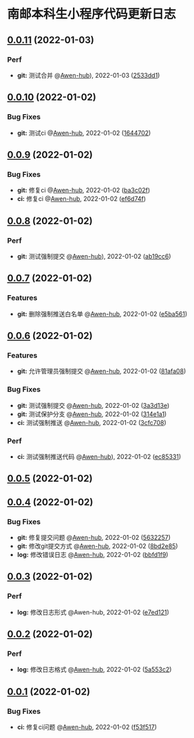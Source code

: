 # 南邮本科生小程序代码更新日志

## [0.0.11](https://github.com/Awen-hub/git-test/compare/0.0.10...0.0.11) (2022-01-03)

### Perf
* **git:** 测试合并  @[Awen-hub](https://github.com/Awen-hub)), 2022-01-03 ([2533dd1](https://github.com/Awen-hub/git-test/commit/2533dd173181199f0fa0b57d33ee3e56371aa5c2))


## [0.0.10](https://github.com/Awen-hub/git-test/compare/0.0.9...0.0.10) (2022-01-02)

### Bug Fixes
* **git:** 测试ci  @[Awen-hub](https://github.com/Awen-hub), 2022-01-02 ([1644702](https://github.com/Awen-hub/git-test/commit/16447022d5975aff4806e7864f3a6a0615465411))


## [0.0.9](https://github.com/Awen-hub/git-test/compare/0.0.8...0.0.9) (2022-01-02)

### Bug Fixes
* **git:** 修复ci  @[Awen-hub](https://github.com/Awen-hub), 2022-01-02 ([ba3c02f](https://github.com/Awen-hub/git-test/commit/ba3c02f8bfbef89cc365a8bbcb3b0bc0a70d3b72))
* **ci:** 修复ci  @[Awen-hub](https://github.com/Awen-hub), 2022-01-02 ([ef6d74f](https://github.com/Awen-hub/git-test/commit/ef6d74fa982e3b983950192878bc47c9d36e50e6))


## [0.0.8](https://github.com/Awen-hub/git-test/compare/0.0.7...0.0.8) (2022-01-02)

### Perf
* **git:** 测试强制提交  @[Awen-hub](https://github.com/Awen-hub)), 2022-01-02 ([ab19cc6](https://github.com/Awen-hub/git-test/commit/ab19cc626cc2914edae7a3fbfb78f3301ed0630b))


## [0.0.7](https://github.com/Awen-hub/git-test/compare/0.0.6...0.0.7) (2022-01-02)

### Features
* **git:** 删除强制推送白名单  @[Awen-hub](https://github.com/Awen-hub), 2022-01-02 ([e5ba561](https://github.com/Awen-hub/git-test/commit/e5ba561fb44661288d49640ff18ac4e8d463c226))


## [0.0.6](https://github.com/Awen-hub/git-test/compare/0.0.5...0.0.6) (2022-01-02)

### Features
* **git:** 允许管理员强制提交  @[Awen-hub](https://github.com/Awen-hub), 2022-01-02 ([81afa08](https://github.com/Awen-hub/git-test/commit/81afa08fb24da90f1db08976d394614b701dbd4f))

### Bug Fixes
* **git:** 测试强制提交  @[Awen-hub](https://github.com/Awen-hub), 2022-01-02 ([3a3d13e](https://github.com/Awen-hub/git-test/commit/3a3d13e8cf45679952a6fd360eae439fb945d19e))
* **git:** 测试保护分支  @[Awen-hub](https://github.com/Awen-hub), 2022-01-02 ([314e1a1](https://github.com/Awen-hub/git-test/commit/314e1a144716dd6f73b5b98d2204a72798e2b26f))
* **ci:** 测试强制推送  @[Awen-hub](https://github.com/Awen-hub), 2022-01-02 ([3cfc708](https://github.com/Awen-hub/git-test/commit/3cfc708c62ee714fc32fef4896af5709a4d3dcd5))

### Perf
* **ci:** 测试强制推送代码  @[Awen-hub](https://github.com/Awen-hub)), 2022-01-02 ([ec85331](https://github.com/Awen-hub/git-test/commit/ec8533112f0bbe50748da2059f9358c65b5fad01))


## [0.0.5](https://github.com/Awen-hub/git-test/compare/0.0.4...0.0.5) (2022-01-02)


## [0.0.4](https://github.com/Awen-hub/git-test/compare/0.0.3...0.0.4) (2022-01-02)

### Bug Fixes
* **git:** 修复提交问题  @[Awen-hub](https://github.com/Awen-hub), 2022-01-02 ([5632257](https://github.com/Awen-hub/git-test/commit/5632257038d58f43ad2cd000242959e6b8e0c054))
* **git:** 修改git提交方式  @[Awen-hub](https://github.com/Awen-hub), 2022-01-02 ([8bd2e85](https://github.com/Awen-hub/git-test/commit/8bd2e8525ecc94e5eaeaee2a5a210f1035f49c7f))
* **log:** 修改错误日志  @[Awen-hub](https://github.com/Awen-hub), 2022-01-02 ([bbfd1f9](https://github.com/Awen-hub/git-test/commit/bbfd1f905e0b87975178977c69015e761bdf45d5))


## [0.0.3](https://github.com/Awen-hub/git-test/compare/0.0.2...0.0.3) (2022-01-02)

### Perf
* **log:** 修改日志形式  @Awen-hub, 2022-01-02 ([e7ed121](https://github.com/Awen-hub/git-test/commit/e7ed121c1f4648f2e9793f28384759485125cd5b))


## [0.0.2](https://github.com/Awen-hub/git-test/compare/0.0.1...0.0.2) (2022-01-02)

### Perf
* **log:** 修改日志格式  @[Awen-hub](https://github.com/Awen-hub), 2022-01-02 ([5a553c2](https://github.com/Awen-hub/git-test/commit/5a553c22ffa4db963edbad7a46512bb692b435cd))


## [0.0.1](https://github.com/Awen-hub/git-test/compare/0.0.0...0.0.1) (2022-01-02)

### Bug Fixes
* **ci:** 修复ci问题  @[Awen-hub](https://github.com/Awen-hub), 2022-01-02 ([f53f517](https://github.com/Awen-hub/git-test/commit/f53f5175345f321376a869c2794f204eaf11d743))









